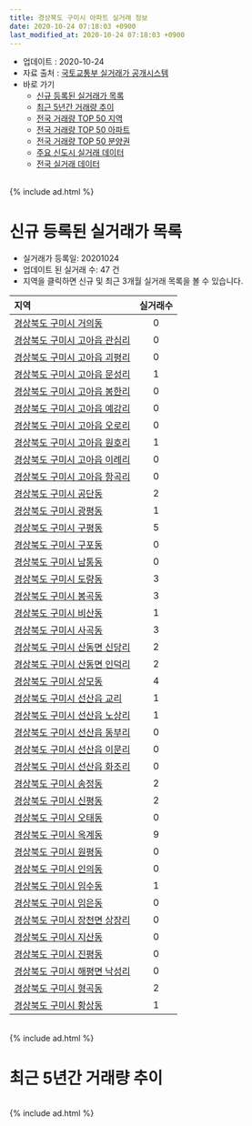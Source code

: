 ```yaml
---
title: 경상북도 구미시 아파트 실거래 정보
date: 2020-10-24 07:18:03 +0900
last_modified_at: 2020-10-24 07:18:03 +0900
---
```


* 업데이트 : 2020-10-24
* 자료 출처 : [국토교통부 실거래가 공개시스템](http://rt.molit.go.kr)
* 바로 가기
    * [신규 등록된 실거래가 목록](#신규-등록된-실거래가-목록)
    * [최근 5년간 거래량 추이](#최근-5년간-거래량-추이)
    * [전국 거래량 TOP 50 지역](https://inasie.github.io/apt-trade-info/최근-3개월-전국에서-가장-거래가-많이-발생한-지역)
    * [전국 거래량 TOP 50 아파트](https://inasie.github.io/apt-trade-info/최근-3개월-전국에서-가장-거래가-많이-발생한-아파트)
    * [전국 거래량 TOP 50 분양권](https://inasie.github.io/apt-trade-info/최근-3개월-전국에서-가장-거래가-많이-발생한-분양권)
    * [주요 신도시 실거래 데이터](https://inasie.github.io/apt-trade-info/주요-신도시)
    * [전국 실거래 데이터](https://inasie.github.io/apt-trade-info/전국)

<br>
{% include ad.html %}
<br>

# 신규 등록된 실거래가 목록
* 실거래가 등록일: 20201024
* 업데이트 된 실거래 수: 47 건
* 지역을 클릭하면 신규 및 최근 3개월 실거래 목록을 볼 수 있습니다.


|지역|실거래수|
|:---|:---:|
|[경상북도 구미시 거의동](https://inasie.github.io/apt-trade-info/경상북도-구미시-거의동)|0|
|[경상북도 구미시 고아읍 관심리](https://inasie.github.io/apt-trade-info/경상북도-구미시-고아읍-관심리)|0|
|[경상북도 구미시 고아읍 괴평리](https://inasie.github.io/apt-trade-info/경상북도-구미시-고아읍-괴평리)|0|
|[경상북도 구미시 고아읍 문성리](https://inasie.github.io/apt-trade-info/경상북도-구미시-고아읍-문성리)|1|
|[경상북도 구미시 고아읍 봉한리](https://inasie.github.io/apt-trade-info/경상북도-구미시-고아읍-봉한리)|0|
|[경상북도 구미시 고아읍 예강리](https://inasie.github.io/apt-trade-info/경상북도-구미시-고아읍-예강리)|0|
|[경상북도 구미시 고아읍 오로리](https://inasie.github.io/apt-trade-info/경상북도-구미시-고아읍-오로리)|0|
|[경상북도 구미시 고아읍 원호리](https://inasie.github.io/apt-trade-info/경상북도-구미시-고아읍-원호리)|1|
|[경상북도 구미시 고아읍 이례리](https://inasie.github.io/apt-trade-info/경상북도-구미시-고아읍-이례리)|0|
|[경상북도 구미시 고아읍 항곡리](https://inasie.github.io/apt-trade-info/경상북도-구미시-고아읍-항곡리)|0|
|[경상북도 구미시 공단동](https://inasie.github.io/apt-trade-info/경상북도-구미시-공단동)|2|
|[경상북도 구미시 광평동](https://inasie.github.io/apt-trade-info/경상북도-구미시-광평동)|1|
|[경상북도 구미시 구평동](https://inasie.github.io/apt-trade-info/경상북도-구미시-구평동)|5|
|[경상북도 구미시 구포동](https://inasie.github.io/apt-trade-info/경상북도-구미시-구포동)|0|
|[경상북도 구미시 남통동](https://inasie.github.io/apt-trade-info/경상북도-구미시-남통동)|0|
|[경상북도 구미시 도량동](https://inasie.github.io/apt-trade-info/경상북도-구미시-도량동)|3|
|[경상북도 구미시 봉곡동](https://inasie.github.io/apt-trade-info/경상북도-구미시-봉곡동)|3|
|[경상북도 구미시 비산동](https://inasie.github.io/apt-trade-info/경상북도-구미시-비산동)|1|
|[경상북도 구미시 사곡동](https://inasie.github.io/apt-trade-info/경상북도-구미시-사곡동)|3|
|[경상북도 구미시 산동면 신당리](https://inasie.github.io/apt-trade-info/경상북도-구미시-산동면-신당리)|2|
|[경상북도 구미시 산동면 인덕리](https://inasie.github.io/apt-trade-info/경상북도-구미시-산동면-인덕리)|2|
|[경상북도 구미시 상모동](https://inasie.github.io/apt-trade-info/경상북도-구미시-상모동)|4|
|[경상북도 구미시 선산읍 교리](https://inasie.github.io/apt-trade-info/경상북도-구미시-선산읍-교리)|1|
|[경상북도 구미시 선산읍 노상리](https://inasie.github.io/apt-trade-info/경상북도-구미시-선산읍-노상리)|1|
|[경상북도 구미시 선산읍 동부리](https://inasie.github.io/apt-trade-info/경상북도-구미시-선산읍-동부리)|0|
|[경상북도 구미시 선산읍 이문리](https://inasie.github.io/apt-trade-info/경상북도-구미시-선산읍-이문리)|0|
|[경상북도 구미시 선산읍 화조리](https://inasie.github.io/apt-trade-info/경상북도-구미시-선산읍-화조리)|0|
|[경상북도 구미시 송정동](https://inasie.github.io/apt-trade-info/경상북도-구미시-송정동)|2|
|[경상북도 구미시 신평동](https://inasie.github.io/apt-trade-info/경상북도-구미시-신평동)|2|
|[경상북도 구미시 오태동](https://inasie.github.io/apt-trade-info/경상북도-구미시-오태동)|0|
|[경상북도 구미시 옥계동](https://inasie.github.io/apt-trade-info/경상북도-구미시-옥계동)|9|
|[경상북도 구미시 원평동](https://inasie.github.io/apt-trade-info/경상북도-구미시-원평동)|0|
|[경상북도 구미시 인의동](https://inasie.github.io/apt-trade-info/경상북도-구미시-인의동)|0|
|[경상북도 구미시 임수동](https://inasie.github.io/apt-trade-info/경상북도-구미시-임수동)|1|
|[경상북도 구미시 임은동](https://inasie.github.io/apt-trade-info/경상북도-구미시-임은동)|0|
|[경상북도 구미시 장천면 상장리](https://inasie.github.io/apt-trade-info/경상북도-구미시-장천면-상장리)|0|
|[경상북도 구미시 지산동](https://inasie.github.io/apt-trade-info/경상북도-구미시-지산동)|0|
|[경상북도 구미시 진평동](https://inasie.github.io/apt-trade-info/경상북도-구미시-진평동)|0|
|[경상북도 구미시 해평면 낙성리](https://inasie.github.io/apt-trade-info/경상북도-구미시-해평면-낙성리)|0|
|[경상북도 구미시 형곡동](https://inasie.github.io/apt-trade-info/경상북도-구미시-형곡동)|2|
|[경상북도 구미시 황상동](https://inasie.github.io/apt-trade-info/경상북도-구미시-황상동)|1|


<br>
{% include ad.html %}
<br>

# 최근 5년간 거래량 추이


<div style="width:100%;">
    <canvas id="deal_progress" height="200"></canvas>
</div>

<script>
new Chart(document.getElementById("deal_progress"), {
    type: 'line',
    data: {
        labels: ['201510','201511','201512','201601','201602','201603','201604','201605','201606','201607','201608','201609','201610','201611','201612','201701','201702','201703','201704','201705','201706','201707','201708','201709','201710','201711','201712','201801','201802','201803','201804','201805','201806','201807','201808','201809','201810','201811','201812','201901','201902','201903','201904','201905','201906','201907','201908','201909','201910','201911','201912','202001','202002','202003','202004','202005','202006','202007','202008','202009','202010'],
        datasets: [{
            label: '매매',
            pointRadius: 1,
            data: [517, 390, 327, 282, 304, 452, 335, 295, 344, 352, 387, 290, 436, 335, 320, 248, 343, 346, 294, 333, 393, 362, 361, 380, 342, 375, 349, 504, 584, 633, 431, 478, 358, 329, 349, 320, 501, 332, 265, 357, 379, 442, 360, 368, 453, 411, 408, 448, 570, 641, 540, 463, 716, 465, 605, 1617, 1558, 795, 543, 538, 269],
            borderColor: "rgba(255, 201, 14, 1)",
            backgroundColor: "rgba(255, 201, 14, 0.5)",
            fill: false,
            lineTension: 0
        },{
            label: '전월세',
            pointRadius: 1,
            data: [287, 275, 314, 353, 426, 428, 324, 336, 279, 253, 299, 243, 279, 292, 308, 331, 415, 332, 317, 320, 396, 334, 458, 412, 300, 344, 395, 490, 439, 476, 350, 334, 320, 282, 272, 205, 298, 240, 301, 357, 359, 377, 312, 358, 388, 377, 376, 320, 359, 339, 468, 436, 526, 359, 384, 365, 491, 400, 391, 306, 136],
            borderColor: "rgba(0, 141, 185, 1)",
            backgroundColor: "rgba(0, 141, 185, 0.5)",
            fill: false,
            lineTension: 0
        }
        ]
    },
    options: {
        responsive: true,
        title: {
            display: false
        },
        tooltips: {
            mode: 'index',
            intersect: false
        },
        hover: {
            mode: 'nearest',
            intersect: true
        },
        scales: {
            xAxes: [{
                display: true,
                scaleLabel: {
                    display: true,
                    labelString: '년/월'
                }
            }],
            yAxes: [{
                display: true,
                ticks: {
                    suggestedMin: 0,
                },
                scaleLabel: {
                    display: true,
                    labelString: '실거래 수'
                }
            }]
        }
    }
});

</script>


<br>
{% include ad.html %}
<br>

